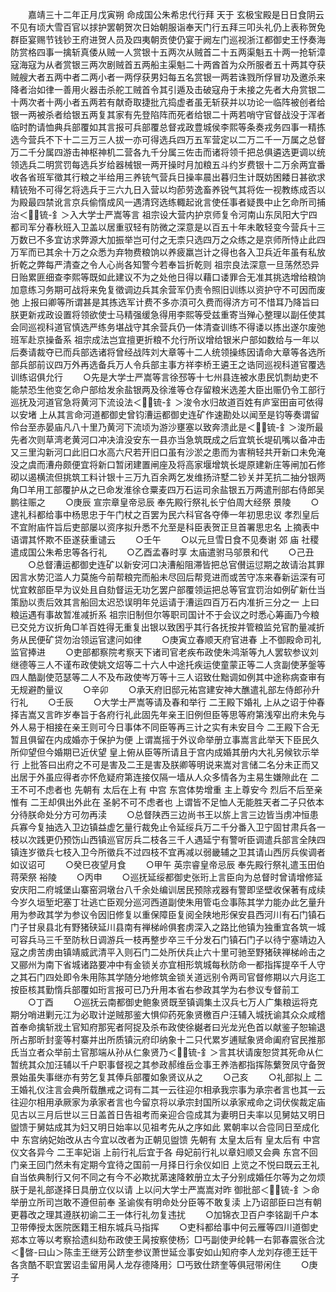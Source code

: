 <!-- { "loadSidebar": true } -->
　　嘉靖三十二年正月戊寅朔  命成国公朱希忠代行拜  天于  玄极宝殿是日日食阴云不见有顷大雪百官以捄护罢朝贺次日始朝服诣奉天门行五拜三叩头礼仍上表称贺免群臣宴赐节钱钞王府进贺人员及四夷朝贡使仍宴于阙左门巡视浙江都御史王忬奏海防赏格四事一擒斩真倭从贼一人赏银十五两次从贼首二十五两渠魁五十两一抢斩漳寇海寇为从者赏银三两次剧贼首五两船主渠魁二十两酋首为众所服者五十两其夺获贼艘大者五两中者二两小者一两俘获男妇每五名赏银一两若诛戮所俘冒功及邀杀来降者治如律一善用火器击杀舵工贼首令其引遁及击破寇舟于未接之先者大舟赏银二十两次者十两小者五两若有献奇取捷批亢捣虚者虽无斩获并以功论一临阵被创者给银一两被杀者给银五两复其家有先登陷阵而死者给银二十两若哨守官督战没于浑者临时酌请恤典兵部覆如其言报可兵部覆总督戎政豊城侯李熙等条奏戎务四事一精拣选今营兵不下十二三万三人拔一亦可得选兵四万五军营定以二万二千一万属之总督万二千分属四游击神枢神机二营各九千分属三佐击而诸将领千把总俱遴选更调以统领选兵二明赏罚每选兵岁给器械银一两开操时月加粮五斗约岁费银十二万余两宜番收各省班军徵其行粮之半给用三养铳气营兵日操率晨出暮归生计既妨困餧日甚欲求精铳殆不可得乞将选兵于三六九日入营以均莭劳逸畜养锐气其将佐一视教练成否以为殿最四禁讹言京兵偷惰成风一遇清窍选练輙起讹言使任事者疑畏中止乞命所司捕治＜锍-釒＞入大学士严嵩等言  祖宗设大营内护京师复令河南山东凤阳大宁四都司军分春秋班入卫盖以居重驭轻有防微之深意是以百五十年未敢轻变今营兵十三万数已不多宜访求弊源大加振举岂可付之无柰只选四万之众练之是京师所恃止此四万军而已其余十万之众悉为弃物费粮饷以养疲羸岂计之得也各入卫兵近年虽有私放折乾之弊每严清查之令人心尚各知警今若奉旨折乾则  祖宗良法深意一旦荡然恐异日贻累匪细查李熙等既如此建议不为之处他日得以藉口诿罪合无准其挑选增给粮饷加意练习务期可战将来免复徵调边兵其余营军仍责令照旧训练以资护守不可因而废弛  上报曰卿等所谓甚是其拣选军计费不多亦湏可久费而得济方可不惜耳乃降旨曰朕更新戎政设置将领欲使士马精强缓急得用李熙等受兹重寄当殚心整理以副任使其会同巡视科道官慎选严练务堪战守其余营兵仍一体清查训练不得诿以拣出遂尔废弛班军赴京操备系  祖宗成法岂宜擅更折粮不允行所议增给银米户部如数给与一年以后奏请裁夺已而兵部选诸将曾经战阵刘大章等十二人统领操练因请命大章等各选所部兵部前议四万外再选备兵万人令兵部主事方祥李桥王遴王之诰同巡视科道官覆选训练诏俱允行
　　○先是大学士严嵩等言徐邳等十七州县连被水患民饥剽劫吏不能禁恐生他变乞命户部给发余盐银两及徐淮等仓存留粮米选差大臣出赈仍令工部行巡抚及河道官急将黄河下流设法＜锍-釒＞浚令水归故道百姓有庐室田亩可依得以安堵  上从其言命河道都御史曾钧漕运都御史连矿作速勘处以闻至是钧等奏谓留伶台至赤晏庙凡八十里乃黄河下流顷为游沙壅塞以致奔溃此是＜锍-釒＞浚所最先者次则草湾老黄河口冲决渰没安东一县亦当急筑既成之后宜筑长堤矶嘴以备冲击又三里沟新河口此旧口水高六尺若开旧口虽有沙淤之患而为害稍轻共开新口未免淹没之虞而漕舟颇便宜将新口暂闭建置闸座及将高家堰增筑长堤原建新庄等闸加石修砌以遏横流但挑筑工料计银十三万九百余两乞发维扬浒墅二钞关并芜抗二抽分银两角□羊用工部覆护从之已命发淮徐仓粟麦四万石运司余盐银五万两遣刑部右侍郎吴鹏往赈之
　　○庚辰  宣宗章皇帝忌辰  奉先殿行祭礼长宁伯周大经祭  景陵
　　○逮礼科都给事中杨思忠于午门杖之百罢为民六科官各夺俸一年初思忠议  孝烈皇后不宜附庙忤旨后吏部屡以资序拟升悉不允至是科臣表贺正旦首署思忠名  上摘表中语谓其怀欺不臣遂获重谴云
　　○壬午
　　○以元旦雪日食不见奏谢  郊  庙  社稷遣成国公朱希忠等各行礼
　　○乙酉孟春时享  太庙遣驸马邬景和代
　　○己丑
　　○总督漕运都御史连矿以新安河口决漕船阻滞皆把总官儧运愆期之故请治其罪因言水势氾滥人力莫施今前帮粮完而船未尽回后帮竞进而或苦守冻来春新运深有可忧宜敕部臣早为议处且自劾督运无功乞罢户部覆领运把总等官宜罚治如例矿新仕当策励以责后效其言船回太迟恐误明年兑运请于漕运四百万石内准折三分之一  上曰粮运遇有事故暂准减折系  祖宗旧制但尔等职司国计不于会议之时悉心筹画乃今粮已交兑方议折角□羊百姓得无重复出银以致困乎其行各抚按并管粮监兑官酌量减折务从民便矿贷勿治领运官逮问如律
　　○庚寅立春顺天府官进春  上不御殿命司礼监官捧进
　　○吏部都察院考察天下诸司官老疾布政使朱鸿渐等九人罢软参议刘继德等三人不谨布政使姚文炤等二十六人中途托疾运使童蒙正等二人贪副使茅鎜等四人酷副使范瑟等二人不及布政使岑万等十三人诏致仕黜调如例其中途称病查审有无规避酌量议
　　○辛卯
　　○承天府旧邸元祐宫建安神大醮遣礼部左侍郎孙升行礼
　　○壬辰
　　○大学士严嵩等请及春和举行  二王殿下婚礼  上从之诏于仲春择吉嵩又言昨岁奉旨于各府行礼此固先年亲王旧例但臣等思等府第浅窄出府未免与外人易于相接在亲王则可今日事体不同臣等再三计之实有未安目今  二王殿下合无暂且俱留在内成婚亦于保护为便  上谓嵩摇于外议命举册立事嵩言此举天下臣民久所仰望但今婚期已近伏望  皇上俯从臣等所请且于宫内成婚其册内大礼另候钦示举行  上批答曰出府之不可是害及二王是害及朕卿等明说来嵩对言储二名分未正而又出居于外虽应得者亦怀危疑府第连接仅隔一墙从人众多情各为主易生嫌隙此在  二王不可不虑者也  先朝有  太后在上有  中宫  东宫体势增重  主上尊安今  烈后不后至亲惟有  二王却俱出外此在  圣躬不可不虑者也  上谓皆不足恤人无能胜天者二子只依本分待朕命处分方可勿再渎
　　○总督陕西三边尚书王以旂上言三边皆当虏冲恒患兵寡今复抽选入卫边镇益虚乞量行裁免止令延绥兵万二千分番入卫宁固甘肃兵各一枝以次践更仍预饬山西镇巡官厉兵二枝各三千人遇延宁有警听臣调遣兵部言全陕四镇连岁徵兵七枝入卫今所徵兵不过四枝不宜再减以弱畿辅之卫其请山西厉兵俟调者如议诏可
　　○癸巳夜望月食
　　○甲午  英宗睿皇帝忌辰  奉先殿行祭礼遣玉田伯蒋荣祭  裕陵
　　○丙申
　　○巡抚延绥都御史张珩上言臣向为总督时曾请增修延安庆阳二府城堡山寨窑洞墩台八千余处编训居民预除戎器有警即坚壁收保著有成续今岁久垣堑圯塞丁壮逃亡臣观分巡河西道副使朱用管屯佥事陈其学力能办此乞量升用为参政其学为参议令因旧修复以重保障臣复阅全陕地形保安县西河川有石门镇石门子甘泉县北有野猪硖延川县南有禅梯岭俱套虏深入之路比他镇为独重宜各筑一城可容兵马三千至防秋日调游兵一枝再整步卒三千分发石门镇石门子以待宁塞靖边入寇之虏苦虏由镇靖威武清平入则石门二处所伏兵止六十里可驰至野猪硖禅梯岭击之又郦州为南下省城诸路要冲中有金锁关亦宜相形筑城每秋防命一都指挥提卒千人守之其石门四处即令朱用陈其学随分地修筑金锁关道远别令两司官督修期以六月迄工按臣核其勤惰兵部覆如珩言报可已乃升用本省右参政其学为右参议专督前工
　　○丁酉
　　○巡抚云南都御史鲍象贤既至镇调集土汉兵七万人广集粮运将克期分哨进剿元江为必取计逆贼那鉴大惧仰药死象贤檄百户汪辅入城抚谕其众众咸稽首奉命擒斩戕土官知府那宪者阿捉及杀布政使徐樾者曰光龙光色首以献鉴子恕输退所占那昕封銮等村寨并出所质镇沅府印纳象十二只代累岁逋赋象贤命阖府官民推那氏当立者众举前土官那端从孙从仁象贤乃＜锍-釒＞言其状请废恕贷其死命从仁暂统其众加汪辅以千户职事督视之其参政郝维岳佥事王养浩都指挥陈蘩贺凤守备贺景始虽失事继亦有劳乞复其俸兵部覆如象贤议从之
　　○己亥
　　○礼部拟上  二王婚礼仪注言会典所载醮戒之词有二其一云往迎尔相承我宗事为承宗者言也其一云往迎尔相用承厥家为承家者言也今留京将以承宗封国所以承家戒命之词伏俟裁定庙见古以三月后世以三日盖首日告祖考而亲迎合卺成其为妻明日夫率以见舅姑又明日盥馈于舅姑成其为妇又明日始率以见祖考先从之序如此  累朝率以合卺同日至成化中  东宫纳妃始改从古今宜以改者为正朝见盥馈  先朝有  太皇太后有  皇太后有  中宫仪文各异今  二王率妃诣  上前行礼后宜于各  母妃前行礼以章妇顺又会典  东宫不回门亲王回门然未有定期今宜待之国前一月择日行余仪如旧  上览之不悦曰既云王礼自当依典制行又何不同之有今不必欺扰苐速降敕册立太子分别成婚任尔等为之勿烦朕于是礼部遂择日具册立仪以请  上以问大学士严嵩嵩对昨  御批部＜锍-釒＞命举册立所司岂敢不遵但前奉  圣谕俟有明命处分臣等不敢复渎  上乃诏部臣曰岂有朝更暮改之理其遵朕初谕二王一体行礼勿复违扰
　　○加锦衣卫百户李铭副千户本卫带俸授太医院医籍王相东城兵马指挥
　　○吏科都给事中何云雁等四川道御史郑本立等以考察拾遗纠劾布政使王昺按察使杨氵□丐副使尹纶韩一右郭春震张合沈＜晵-曰山＞陈圭王继芳公跻奎参议萧世延佥事安如山知府李人龙刘存德王廷干各贪酷不职宜罢诏圭留用昺人龙存德降用氵□丐致仕跻奎等俱冠带闲住
　　○庚子
